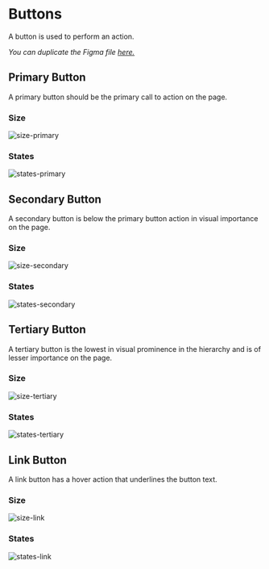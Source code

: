 # Buttons

A button is used to perform an action.

*You can duplicate the Figma file [here.](https://www.figma.com/file/zZi2fYDUjWEMPQJWAt8VWv/Threshold-DS?node-id=3599%3A25112)*

## Primary Button

A primary button should be the primary call to action on the page.

### Size

![size-primary](https://user-images.githubusercontent.com/57226633/196570635-11961a3d-f913-4956-ae68-9ddd4c9a90d6.png)

### States

![states-primary](https://user-images.githubusercontent.com/57226633/196570628-67efc3a5-00c2-494f-8a06-6c5460731284.png)

## Secondary Button

A secondary button is below the primary button action in visual importance on the page.

### Size

![size-secondary](https://user-images.githubusercontent.com/57226633/196570656-d26c17d9-e046-4f6d-8e96-82a810838732.png)

### States

![states-secondary](https://user-images.githubusercontent.com/57226633/196570644-6ec6fa6b-1b47-4ccb-b247-eab59cef3489.png)

## Tertiary Button

A tertiary button is the lowest in visual prominence in the hierarchy and is of lesser importance on the page.

### Size

![size-tertiary](https://user-images.githubusercontent.com/57226633/196570665-2623807e-7df7-4909-9820-65a7dbfac17f.png)

### States

![states-tertiary](https://user-images.githubusercontent.com/57226633/196570659-462e04c6-2f4e-4bf4-9a4b-6b0506714497.png)

## Link Button 

A link button has a hover action that underlines the button text.

### Size

![size-link](https://user-images.githubusercontent.com/57226633/196570683-becd8def-96da-4102-acd4-46108a430326.png)

### States

![states-link](https://user-images.githubusercontent.com/57226633/196570675-0cc9f8b0-1db0-44bf-9c43-ce175ca3da15.png)
